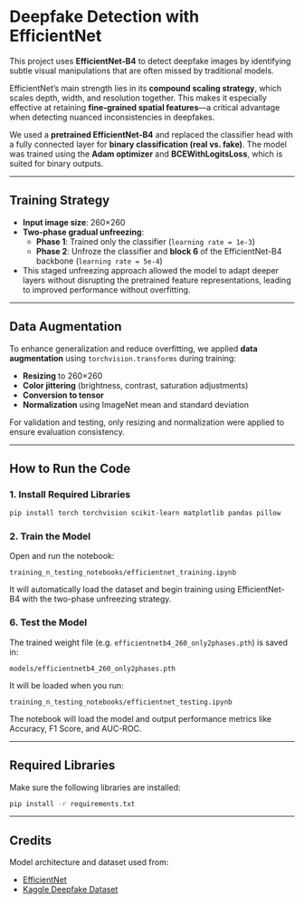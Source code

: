 
# Deepfake Detection with EfficientNet

This project uses **EfficientNet-B4** to detect deepfake images by identifying subtle visual manipulations that are often missed by traditional models.

EfficientNet’s main strength lies in its **compound scaling strategy**, which scales depth, width, and resolution together. This makes it especially effective at retaining **fine-grained spatial features**—a critical advantage when detecting nuanced inconsistencies in deepfakes.

We used a **pretrained EfficientNet-B4** and replaced the classifier head with a fully connected layer for **binary classification (real vs. fake)**. The model was trained using the **Adam optimizer** and **BCEWithLogitsLoss**, which is suited for binary outputs.

---

##  Training Strategy 

- **Input image size**: 260×260  
- **Two-phase gradual unfreezing**:
  - **Phase 1**: Trained only the classifier (`learning rate = 1e-3`)
  - **Phase 2**: Unfroze the classifier and **block 6** of the EfficientNet-B4 backbone (`learning rate = 5e-4`)
- This staged unfreezing approach allowed the model to adapt deeper layers without disrupting the pretrained feature representations, leading to improved performance without overfitting.

---

## Data Augmentation

To enhance generalization and reduce overfitting, we applied **data augmentation** using `torchvision.transforms` during training:

- **Resizing** to 260×260
- **Color jittering** (brightness, contrast, saturation adjustments)
- **Conversion to tensor**
- **Normalization** using ImageNet mean and standard deviation

For validation and testing, only resizing and normalization were applied to ensure evaluation consistency.

---

##  How to Run the Code

### 1. Install Required Libraries

```bash
pip install torch torchvision scikit-learn matplotlib pandas pillow
```


### 2. Train the Model

Open and run the notebook:

```
training_n_testing_notebooks/efficientnet_training.ipynb
```

It will automatically load the dataset and begin training using EfficientNet-B4 with the two-phase unfreezing strategy.

### 6. Test the Model

The trained weight file (e.g. `efficientnetb4_260_only2phases.pth`) is saved in:

```
models/efficientnetb4_260_only2phases.pth
```

It will be loaded when you run:

```
training_n_testing_notebooks/efficientnet_testing.ipynb
```

The notebook will load the model and output performance metrics like Accuracy, F1 Score, and AUC-ROC.

---

##  Required Libraries

Make sure the following libraries are installed:

```bash
pip install -r requirements.txt
```

---


##  Credits

Model architecture and dataset used from:
- [EfficientNet](https://arxiv.org/abs/1905.11946)
- [Kaggle Deepfake Dataset](https://www.kaggle.com/datasets/manjilkarki/deepfake-and-real-images)
